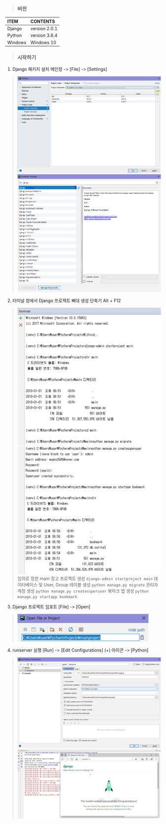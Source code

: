 >### 버전
|ITEM|CONTENTS|
|:----|:----|
|Django|version 2.0.1|
|Python|version 3.6.4|
|Windows|Windows 10|

>### 시작하기

1. Django 패키지 설치
메인창 -> [File] -> [Settings]
>![django003](./img/django003.PNG)
>![django003](./img/django004.PNG)

2. 터미널 창에서 Django 프로젝트 뼈대 생성
단축기 Alt + F12
>![django001](./img/django001.PNG)
>![django001](./img/django002.PNG)
임의로 정한 main 장고 프로젝트 생성
`django-admin startproject main`
데이터베이스 및 User, Group 테이블 생성
`python manage.py migrate`
관리자 계정 생성
`python manage.py createsuperuser`
북마크 앱 생성
`python manage.py startapp bookmark`
3. Django 프로젝트 임포트
[File] -> [Open]
>![django001](./img/django005.PNG)
4. runserver 실행
[Run] -> [Edit Configurations]
(+) 아이콘 -> [Python]
>![django001](./img/django006.PNG)
>![django001](./img/django007.PNG)